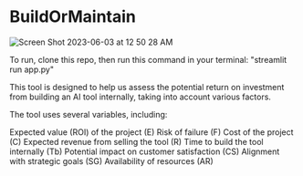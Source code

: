 # BuildOrMaintain

![Screen Shot 2023-06-03 at 12 50 28 AM](https://github.com/jsocarras/BuildOrMaintain/assets/37901304/51b0f671-cffc-49a0-98f4-039cf89d037e)

To run, clone this repo, then run this command in your terminal: "streamlit run app.py"

This tool is designed to help us assess the potential return on investment from building an AI tool internally, taking into account various factors.

The tool uses several variables, including:

Expected value (ROI) of the project (E)
Risk of failure (F)
Cost of the project (C)
Expected revenue from selling the tool (R)
Time to build the tool internally (Tb)
Potential impact on customer satisfaction (CS)
Alignment with strategic goals (SG)
Availability of resources (AR)
